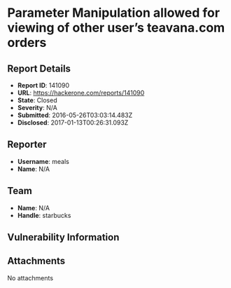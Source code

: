 # Parameter Manipulation allowed for viewing of other user’s teavana.com orders

## Report Details
- **Report ID**: 141090
- **URL**: https://hackerone.com/reports/141090
- **State**: Closed
- **Severity**: N/A
- **Submitted**: 2016-05-26T03:03:14.483Z
- **Disclosed**: 2017-01-13T00:26:31.093Z

## Reporter
- **Username**: meals
- **Name**: N/A

## Team
- **Name**: N/A
- **Handle**: starbucks

## Vulnerability Information


## Attachments
No attachments
